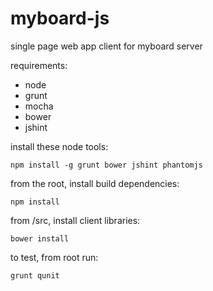 myboard-js
==========

single page web app client for myboard server

requirements:
* node
* grunt
* mocha
* bower
* jshint

install these node tools:

    npm install -g grunt bower jshint phantomjs

from the root, install build dependencies:

    npm install

from /src, install client libraries:

    bower install

to test, from root run:

    grunt qunit

